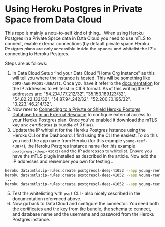 # Using Heroku Postgres in Private Space from Data Cloud
This repo is mainly a note-to-self kind of thing... When using Heroku Postgres in a Private Space data in Data Cloud you need to use mTLS to connect, enable external connections (by default private space Heroku Postgres plans are only accessible inside the space= and whitelist the IP's connecting to Heroku Postgres. 

Steps are as follows:
1. In Data Cloud Setup find your Data Cloud "Home Org Instance" as this will tell you where the instance is hosted. This will be something like `CDP2-AWS-PROD1-USEAST1`. Once you have it refer to the [documentation](https://help.salesforce.com/s/articleView?id=data.c360_a_data_cloud_ip_address_allowlist.htm&type=5) for the IP addresses to whitelist in CIDR format. As of this writing the IP addresses are: "54.204.177.212/32", "35.153.189.123/32", "54.82.22.132/32", "54.87.94.242/32", "52.200.70.195/32", "3.223.146.214/32".
3. Now refer to [Connecting to a Private or Shield Heroku Postgres Database from an External Resource](https://devcenter.heroku.com/articles/heroku-postgres-via-mtls) to configure external access to your Heroku Postgres plan. Once you've enabled it download the mTLS key and certificates (a bundle of 3 files).
4. Update the IP whitelist for the Heroku Postgres instance using the Heroku CLI or the Dashboard. I find using the CLI the easiest. To do this you need the app name from Heroku (for this example `young-reef-43874`), the Heroku Postgres instance name (for this example `postgresql-deep-41052`) and the IP addresses to whitelist. Ensure you have the mTLS plugin installed as described in the article. Now add the IP addresses and remember you own for testing...
```bash
heroku data:mtls:ip-rules:create postgresql-deep-41052 --app young-reef-43874 --description "Data Cloud, EU-Central, CDP2-1" --cidr "54.204.177.212/32"
heroku data:mtls:ip-rules:create postgresql-deep-41052 --app young-reef-43874 --description "Data Cloud, EU-Central, CDP2-2" --cidr "35.153.189.123/32"
...
heroku data:mtls:ip-rules:create postgresql-deep-41052 --app young-reef-43874 --description "Data Cloud, EU-Central, CDP2-6" --cidr "3.223.146.214/32"
```
5. Test the whitelisting with `psql` CLI - also nicely described in the documentation referenced above.
6. Now go back to Data Cloud and configure the connector. You need both the certificates and the key from the bundle, the schema to connect, and database name and the username and password from the Heroku Postgres instance.
